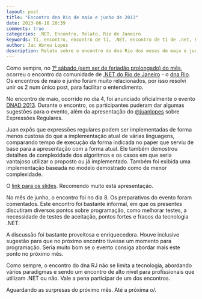 ```yaml
---
layout: post
title: "Encontro dna Rio de maio e junho de 2013"
date: 2013-06-16 20:39
comments: true
categories: .NET, Encontro, Relato, Rio de Janeiro
keywords: TI, encontro, encontro de ti, .NET, encontro de ti de .net, Rio, RJ, Rio de Janeiro, encontro de ti de .net no Rio de Janeiro, toalhatech
author: Jac Abreu Lopes
description: Relato sobre o encontro do dna Rio dos meses de maio e junho/2013
---
```


Como sempre, no [1º sábado (sem ser de feriadão prolongado) do mês](http://toalhatech.com/blog/2013/05/30/encontros-mensais-bimestrais-de-algumas-comunidades-do-rio-de-janeiro/), ocorreu o encontro da comunidade de [.NET do Rio de Janeiro](http://toalhatech.com/blog/2013/05/12/encontro-dna-rio-abril-2013/) - o [dna Rio](https://twitter.com/dnario). Os encontros de maio e junho foram muito relacionados, por isso resolvi unir os 2 num único post, para facilitar o entendimento.

No encontro de maio, ocorrido no dia 4, foi anunciado oficialmente o evento [DNAD 2013](dnad.azurewebsites.net). Durante o encontro, os participantes<!-- more --> puderam dar algumas sugestões para  o evento, além da  apresentação do [@juanlopes](https://twitter.com/juanplopes) sobre Expressões Regulares. 

Juan expôs que expressões regulares podem ser implementadas de forma menos custosa do que a implementação atual de várias linguagens, comparando tempo de execução da forma indicada no paper que serviu de base para a apresentação com a forma atual. Ele também demostrou detalhes de complexidade dos algoritmos e os casos em que seria vantajoso utilizar o proposto ou já implementado. Também foi exibida uma implementação baseada no modelo demostrado como de menor complexidade.

O [link para os slides](http://www.slideshare.net/juanplopes/dnarj20130504). Recomendo muito está apresentação.  

No mês de junho, o encontro foi no dia 8. Os preparativos do evento foram comentados. Este encontro foi bastante informal, em que os presentes discutiram diversos pontos sobre programação, como melhorar testes, a necessidade de testes de aceitação, pontos fortes e fracos da tecnologia .NET.

A discussão foi bastante proveitosa e enriquecedora. Houve inclusive sugestão para que no próximo encontro tivesse um momento para programação. Seria muito bom se o evento consiga abordar mais este ponto no próximo mês. 

Como sempre, o encontro do dna RJ não se limita a tecnologia, abordando vários paradigmas e sendo um encontro de alto nível para profissionais que utilizam .NET ou não. Vale a pena participar de um dos encontros.

Aguardando as surpresas do próximo mês. Até a próxima o/.



 
